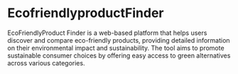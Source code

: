 # EcofriendlyproductFinder
EcoFriendlyProduct Finder is a web-based platform that helps users discover and compare eco-friendly products, providing detailed information on their environmental impact and sustainability. The tool aims to promote sustainable consumer choices by offering easy access to green alternatives across various categories.
